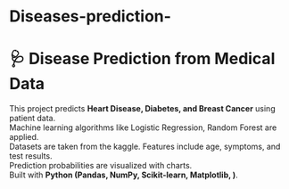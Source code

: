 # Diseases-prediction-
# 🩺 Disease Prediction from Medical Data

This project predicts **Heart Disease, Diabetes, and Breast Cancer** using patient data.  
Machine learning algorithms like Logistic Regression, Random Forest are applied.  
Datasets are taken from the kaggle.
Features include age, symptoms, and test results.  
Prediction probabilities are visualized with charts.  
Built with **Python (Pandas, NumPy, Scikit-learn, Matplotlib, )**.  

